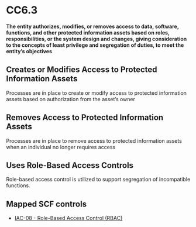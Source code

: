 # CC6.3
**The entity authorizes, modifies, or removes access to data, software, functions, and other protected information assets based on roles, responsibilities, or the system design and changes, giving consideration to the concepts of least privilege and segregation of duties, to meet the entity’s objectives**
## Creates or Modifies Access to Protected Information Assets
Processes are in place to create or modify access to protected information assets based on authorization from the asset’s owner
## Removes Access to Protected Information Assets
Processes are in place to remove access to protected information assets when an individual no longer requires access
## Uses Role-Based Access Controls
Role-based access control is utilized to support segregation of incompatible functions.
## Mapped SCF controls
- [IAC-08 - Role-Based Access Control (RBAC)](../scf/iac-08-role-basedaccesscontrol(rbac).md)
